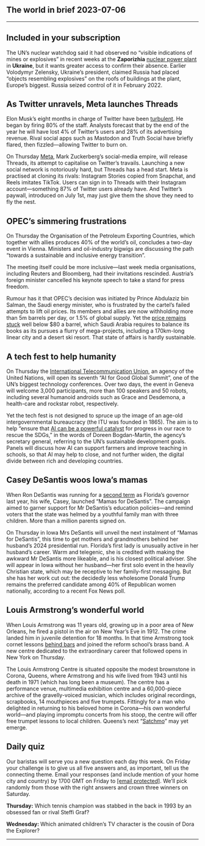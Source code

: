 ## The world in brief 2023-07-06

----------

## Included in your subscription



The UN’s nuclear watchdog said it had observed no “visible indications of mines or explosives” in recent weeks at the <strong>Zaporizhia</strong> [nuclear power plant](https://www.economist.com/the-economist-explains/2023/06/07/how-the-breach-of-ukraines-kakhovka-dam-could-affect-a-nuclear-plant) in <strong>Ukraine</strong>, but it wants greater access to confirm their absence. Earlier Volodymyr Zelensky, Ukraine’s president, claimed Russia had placed “objects resembling explosives” on the roofs of buildings at the plant, Europe’s biggest. Russia seized control of it in February 2022. 

## As Twitter unravels, Meta launches Threads

Elon Musk’s eight months in charge of Twitter have been [turbulent](https://www.economist.com/united-states/2022/12/01/elon-musk-is-showing-what-a-waste-of-time-twitter-can-be). He began by firing 80% of the staff. Analysts forecast that by the end of the year he will have lost 4% of Twitter’s users and 28% of its advertising revenue. Rival social apps such as Mastodon and Truth Social have briefly flared, then fizzled—allowing Twitter to burn on.

On Thursday [Meta](https://www.economist.com/business/2023/07/04/the-musk-zuckerberg-social-media-smackdown), Mark Zuckerberg’s social-media empire, will release Threads, its attempt to capitalise on Twitter’s travails. Launching a new social network is notoriously hard, but Threads has a head start. Meta is practised at cloning its rivals: Instagram Stories copied from Snapchat, and Reels imitates TikTok. Users can sign in to Threads with their Instagram account—something 87% of Twitter users already have. And Twitter’s paywall, introduced on July 1st, may just give them the shove they need to fly the nest.

## OPEC’s simmering frustrations

On Thursday the Organisation of the Petroleum Exporting Countries, which together with allies produces 40% of the world’s oil, concludes a two-day event in Vienna. Ministers and oil-industry bigwigs are discussing the path “towards a sustainable and inclusive energy transition”. 

The meeting itself could be more inclusive—last week media organisations, including Reuters and Bloomberg, had their invitations rescinded. Austria’s foreign minister cancelled his keynote speech to take a stand for press freedom.

Rumour has it that OPEC’s decision was initiated by Prince Abdulaziz bin Salman, the Saudi energy minister, who is frustrated by the cartel’s failed attempts to lift oil prices. Its members and allies are now withholding more than 5m barrels per day, or 1.5% of global supply. Yet the [price remains stuck](https://www.economist.com/finance-and-economics/2023/06/19/against-expectations-oil-and-gas-remain-cheap) well below $80 a barrel, which Saudi Arabia requires to balance its books as its pursues a flurry of mega-projects, including a 170km-long linear city and a desert ski resort. That state of affairs is hardly sustainable.

## A tech fest to help humanity

On Thursday the [International Telecommunication Union](https://www.economist.com/international/2022/09/20/an-election-that-could-make-the-global-internet-safer-for-autocrats), an agency of the United Nations, will open its seventh “AI for Good Global Summit”, one of the UN’s biggest technology conferences. Over two days, the event in Geneva will welcome 3,000 participants, more than 100 speakers and 50 robots, including several humanoid androids such as Grace and Desdemona, a health-care and rockstar robot, respectively.

Yet the tech fest is not designed to spruce up the image of an age-old intergovernmental bureaucracy (the ITU was founded in 1865). The aim is to help “ensure that [AI can be a powerful catalyst](https://www.economist.com/interactive/science-and-technology/2023/04/22/large-creative-ai-models-will-transform-how-we-live-and-work) for progress in our race to rescue the SDGs,” in the words of Doreen Bogdan-Martin, the agency’s secretary general, referring to the UN’s sustainable development goals. Panels will discuss how AI can support farmers and improve teaching in schools, so that AI may help to close, and not further widen, the digital divide between rich and developing countries.

## Casey DeSantis woos Iowa’s mamas

When Ron DeSantis was running for a [second term](https://www.economist.com/united-states/2022/11/10/ron-desantis-and-other-winners) as Florida’s governor last year, his wife, Casey, launched “Mamas for DeSantis”. The campaign aimed to garner support for Mr DeSantis’s education policies—and remind voters that the state was helmed by a youthful family man with three children. More than a million parents signed on.

On Thursday in Iowa Mrs DeSantis will unveil the next instalment of “Mamas for DeSantis”, this time to get mothers and grandmothers behind her husband’s 2024 presidential run. Florida’s first lady is unusually active in her husband’s career. Warm and telegenic, she is credited with making the awkward Mr DeSantis more likeable, and is his closest political adviser. She will appear in Iowa without her husband—her first solo event in the heavily Christian state, which may be receptive to her family-first messaging. But she has her work cut out: the decidedly less wholesome Donald Trump remains the preferred candidate among 40% of Republican women nationally, according to a recent Fox News poll.

## Louis Armstrong’s wonderful world

When Louis Armstrong was 11 years old, growing up in a poor area of New Orleans, he fired a pistol in the air on New Year’s Eve in 1912. The crime landed him in juvenile detention for 18 months. In that time Armstrong took cornet lessons [behind bars](https://www.economist.com/culture/2022/08/11/a-history-of-jazzs-relationship-with-organised-crime) and joined the reform school’s brass band. A new centre dedicated to the extraordinary career that followed opens in New York on Thursday.

The Louis Armstrong Centre is situated opposite the modest brownstone in Corona, Queens, where Armstrong and his wife lived from 1943 until his death in 1971 (which has long been a museum). The centre has a performance venue, multimedia exhibition centre and a 60,000-piece archive of the gravelly-voiced musician, which includes original recordings, scrapbooks, 14 mouthpieces and five trumpets. Fittingly for a man who delighted in returning to his beloved home in Corona—his own wonderful world—and playing impromptu concerts from his stoop, the centre will offer free trumpet lessons to local children. Queens’s next “[Satchmo](https://www.economist.com/review/1997/09/04/beloved-satchmo)” may yet emerge.

## Daily quiz

Our baristas will serve you a new question each day this week. On Friday your challenge is to give us all five answers and, as important, tell us the connecting theme. Email your responses (and include mention of your home city and country) by 1700 GMT on Friday to [<span class="__cf_email__" data-cfemail="b6e7c3dfccf3c5c6c4d3c5c5d9f6d3d5d9d8d9dbdfc5c298d5d9db">[email&#160;protected]</span>](https://mail.google.com/mail/?view=cm&amp;fs=1&amp;tf=1&amp;to=QuizEspresso@economist.com). We’ll pick randomly from those with the right answers and crown three winners on Saturday.

<strong>Thursday:</strong> Which tennis champion was stabbed in the back in 1993 by an obsessed fan or rival Steffi Graf?

<strong>Wednesday: </strong>Which animated children’s TV character is the cousin of Dora the Explorer?

----------
